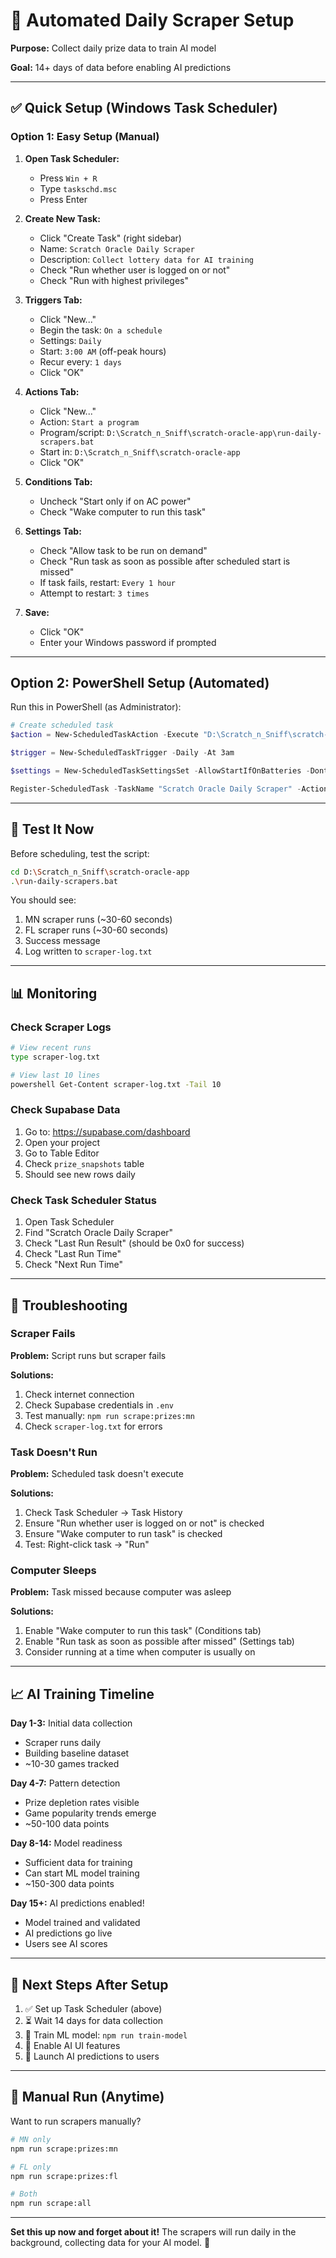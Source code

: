 # 🤖 Automated Daily Scraper Setup

**Purpose:** Collect daily prize data to train AI model

**Goal:** 14+ days of data before enabling AI predictions

---

## ✅ Quick Setup (Windows Task Scheduler)

### Option 1: Easy Setup (Manual)

1. **Open Task Scheduler:**
   - Press `Win + R`
   - Type `taskschd.msc`
   - Press Enter

2. **Create New Task:**
   - Click "Create Task" (right sidebar)
   - Name: `Scratch Oracle Daily Scraper`
   - Description: `Collect lottery data for AI training`
   - Check "Run whether user is logged on or not"
   - Check "Run with highest privileges"

3. **Triggers Tab:**
   - Click "New..."
   - Begin the task: `On a schedule`
   - Settings: `Daily`
   - Start: `3:00 AM` (off-peak hours)
   - Recur every: `1 days`
   - Click "OK"

4. **Actions Tab:**
   - Click "New..."
   - Action: `Start a program`
   - Program/script: `D:\Scratch_n_Sniff\scratch-oracle-app\run-daily-scrapers.bat`
   - Start in: `D:\Scratch_n_Sniff\scratch-oracle-app`
   - Click "OK"

5. **Conditions Tab:**
   - Uncheck "Start only if on AC power"
   - Check "Wake computer to run this task"

6. **Settings Tab:**
   - Check "Allow task to be run on demand"
   - Check "Run task as soon as possible after scheduled start is missed"
   - If task fails, restart: `Every 1 hour`
   - Attempt to restart: `3 times`

7. **Save:**
   - Click "OK"
   - Enter your Windows password if prompted

---

## Option 2: PowerShell Setup (Automated)

Run this in PowerShell (as Administrator):

```powershell
# Create scheduled task
$action = New-ScheduledTaskAction -Execute "D:\Scratch_n_Sniff\scratch-oracle-app\run-daily-scrapers.bat" -WorkingDirectory "D:\Scratch_n_Sniff\scratch-oracle-app"

$trigger = New-ScheduledTaskTrigger -Daily -At 3am

$settings = New-ScheduledTaskSettingsSet -AllowStartIfOnBatteries -DontStopIfGoingOnBatteries -WakeToRun -RestartCount 3 -RestartInterval (New-TimeSpan -Hours 1)

Register-ScheduledTask -TaskName "Scratch Oracle Daily Scraper" -Action $action -Trigger $trigger -Settings $settings -Description "Collect lottery data for AI training" -RunLevel Highest
```

---

## 🧪 Test It Now

Before scheduling, test the script:

```bash
cd D:\Scratch_n_Sniff\scratch-oracle-app
.\run-daily-scrapers.bat
```

You should see:
1. MN scraper runs (~30-60 seconds)
2. FL scraper runs (~30-60 seconds)
3. Success message
4. Log written to `scraper-log.txt`

---

## 📊 Monitoring

### Check Scraper Logs
```bash
# View recent runs
type scraper-log.txt

# View last 10 lines
powershell Get-Content scraper-log.txt -Tail 10
```

### Check Supabase Data
1. Go to: https://supabase.com/dashboard
2. Open your project
3. Go to Table Editor
4. Check `prize_snapshots` table
5. Should see new rows daily

### Check Task Scheduler Status
1. Open Task Scheduler
2. Find "Scratch Oracle Daily Scraper"
3. Check "Last Run Result" (should be 0x0 for success)
4. Check "Last Run Time"
5. Check "Next Run Time"

---

## 🚨 Troubleshooting

### Scraper Fails
**Problem:** Script runs but scraper fails

**Solutions:**
1. Check internet connection
2. Check Supabase credentials in `.env`
3. Test manually: `npm run scrape:prizes:mn`
4. Check `scraper-log.txt` for errors

### Task Doesn't Run
**Problem:** Scheduled task doesn't execute

**Solutions:**
1. Check Task Scheduler → Task History
2. Ensure "Run whether user is logged on or not" is checked
3. Ensure "Wake computer to run task" is checked
4. Test: Right-click task → "Run"

### Computer Sleeps
**Problem:** Task missed because computer was asleep

**Solutions:**
1. Enable "Wake computer to run this task" (Conditions tab)
2. Enable "Run task as soon as possible after missed" (Settings tab)
3. Consider running at a time when computer is usually on

---

## 📈 AI Training Timeline

**Day 1-3:** Initial data collection
- Scraper runs daily
- Building baseline dataset
- ~10-30 games tracked

**Day 4-7:** Pattern detection
- Prize depletion rates visible
- Game popularity trends emerge
- ~50-100 data points

**Day 8-14:** Model readiness
- Sufficient data for training
- Can start ML model training
- ~150-300 data points

**Day 15+:** AI predictions enabled!
- Model trained and validated
- AI predictions go live
- Users see AI scores

---

## 🎯 Next Steps After Setup

1. ✅ Set up Task Scheduler (above)
2. ⏳ Wait 14 days for data collection
3. 🤖 Train ML model: `npm run train-model`
4. 🎨 Enable AI UI features
5. 🚀 Launch AI predictions to users

---

## 📝 Manual Run (Anytime)

Want to run scrapers manually?

```bash
# MN only
npm run scrape:prizes:mn

# FL only
npm run scrape:prizes:fl

# Both
npm run scrape:all
```

---

**Set this up now and forget about it!**
The scrapers will run daily in the background, collecting data for your AI model. 🎉
